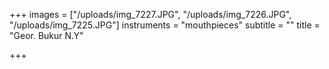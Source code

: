 +++
images = ["/uploads/img_7227.JPG", "/uploads/img_7226.JPG", "/uploads/img_7225.JPG"]
instruments = "mouthpieces"
subtitle = ""
title = "Geor. Bukur N.Y"

+++
